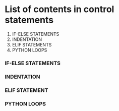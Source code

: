 # List of contents in control statements

1. IF-ELSE STATEMENTS
2. INDENTATION
3. ELIF STATEMENTS
4. PYTHON LOOPS

### IF-ELSE STATEMENTS

### INDENTATION

### ELIF STATEMENT

### PYTHON LOOPS
